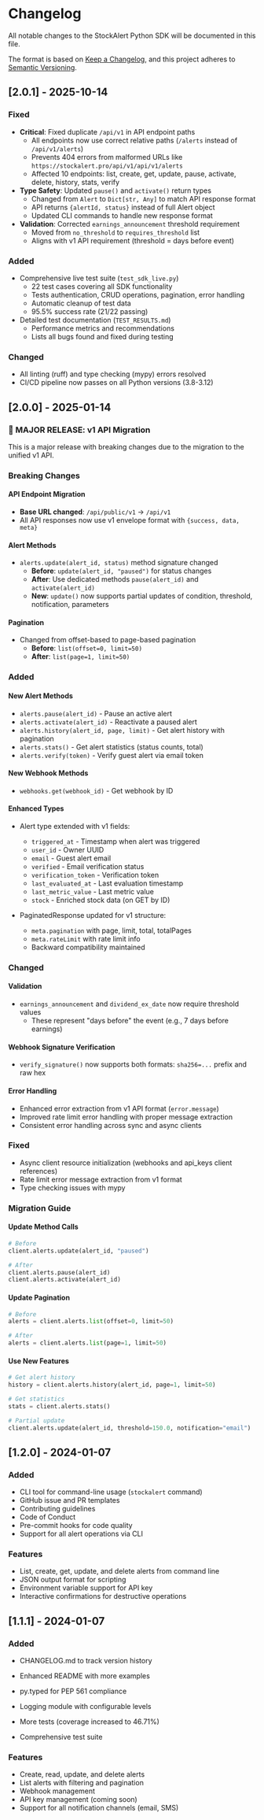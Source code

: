 # Changelog

All notable changes to the StockAlert Python SDK will be documented in this file.

The format is based on [Keep a Changelog](https://keepachangelog.com/en/1.0.0/),
and this project adheres to [Semantic Versioning](https://semver.org/spec/v2.0.0.html).

## [2.0.1] - 2025-10-14

### Fixed
- **Critical**: Fixed duplicate `/api/v1` in API endpoint paths
  - All endpoints now use correct relative paths (`/alerts` instead of `/api/v1/alerts`)
  - Prevents 404 errors from malformed URLs like `https://stockalert.pro/api/v1/api/v1/alerts`
  - Affected 10 endpoints: list, create, get, update, pause, activate, delete, history, stats, verify
- **Type Safety**: Updated `pause()` and `activate()` return types
  - Changed from `Alert` to `Dict[str, Any]` to match API response format
  - API returns `{alertId, status}` instead of full Alert object
  - Updated CLI commands to handle new response format
- **Validation**: Corrected `earnings_announcement` threshold requirement
  - Moved from `no_threshold` to `requires_threshold` list
  - Aligns with v1 API requirement (threshold = days before event)

### Added
- Comprehensive live test suite (`test_sdk_live.py`)
  - 22 test cases covering all SDK functionality
  - Tests authentication, CRUD operations, pagination, error handling
  - Automatic cleanup of test data
  - 95.5% success rate (21/22 passing)
- Detailed test documentation (`TEST_RESULTS.md`)
  - Performance metrics and recommendations
  - Lists all bugs found and fixed during testing

### Changed
- All linting (ruff) and type checking (mypy) errors resolved
- CI/CD pipeline now passes on all Python versions (3.8-3.12)

## [2.0.0] - 2025-01-14

### 🚀 MAJOR RELEASE: v1 API Migration

This is a major release with breaking changes due to the migration to the unified v1 API.

### Breaking Changes

#### API Endpoint Migration
- **Base URL changed**: `/api/public/v1` → `/api/v1`
- All API responses now use v1 envelope format with `{success, data, meta}`

#### Alert Methods
- `alerts.update(alert_id, status)` method signature changed
  - **Before**: `update(alert_id, "paused")` for status changes
  - **After**: Use dedicated methods `pause(alert_id)` and `activate(alert_id)`
  - **New**: `update()` now supports partial updates of condition, threshold, notification, parameters

#### Pagination
- Changed from offset-based to page-based pagination
  - **Before**: `list(offset=0, limit=50)`
  - **After**: `list(page=1, limit=50)`

### Added

#### New Alert Methods
- `alerts.pause(alert_id)` - Pause an active alert
- `alerts.activate(alert_id)` - Reactivate a paused alert
- `alerts.history(alert_id, page, limit)` - Get alert history with pagination
- `alerts.stats()` - Get alert statistics (status counts, total)
- `alerts.verify(token)` - Verify guest alert via email token

#### New Webhook Methods
- `webhooks.get(webhook_id)` - Get webhook by ID

#### Enhanced Types
- Alert type extended with v1 fields:
  - `triggered_at` - Timestamp when alert was triggered
  - `user_id` - Owner UUID
  - `email` - Guest alert email
  - `verified` - Email verification status
  - `verification_token` - Verification token
  - `last_evaluated_at` - Last evaluation timestamp
  - `last_metric_value` - Last metric value
  - `stock` - Enriched stock data (on GET by ID)

- PaginatedResponse updated for v1 structure:
  - `meta.pagination` with page, limit, total, totalPages
  - `meta.rateLimit` with rate limit info
  - Backward compatibility maintained

### Changed

#### Validation
- `earnings_announcement` and `dividend_ex_date` now require threshold values
  - These represent "days before" the event (e.g., 7 days before earnings)

#### Webhook Signature Verification
- `verify_signature()` now supports both formats: `sha256=...` prefix and raw hex

#### Error Handling
- Enhanced error extraction from v1 API format (`error.message`)
- Improved rate limit error handling with proper message extraction
- Consistent error handling across sync and async clients

### Fixed
- Async client resource initialization (webhooks and api_keys client references)
- Rate limit error message extraction from v1 format
- Type checking issues with mypy

### Migration Guide

#### Update Method Calls
```python
# Before
client.alerts.update(alert_id, "paused")

# After
client.alerts.pause(alert_id)
client.alerts.activate(alert_id)
```

#### Update Pagination
```python
# Before
alerts = client.alerts.list(offset=0, limit=50)

# After
alerts = client.alerts.list(page=1, limit=50)
```

#### Use New Features
```python
# Get alert history
history = client.alerts.history(alert_id, page=1, limit=50)

# Get statistics
stats = client.alerts.stats()

# Partial update
client.alerts.update(alert_id, threshold=150.0, notification="email")
```

## [1.2.0] - 2024-01-07

### Added
- CLI tool for command-line usage (`stockalert` command)
- GitHub issue and PR templates
- Contributing guidelines
- Code of Conduct
- Pre-commit hooks for code quality
- Support for all alert operations via CLI

### Features
- List, create, get, update, and delete alerts from command line
- JSON output format for scripting
- Environment variable support for API key
- Interactive confirmations for destructive operations

## [1.1.1] - 2024-01-07

### Added
- CHANGELOG.md to track version history
- Enhanced README with more examples
- py.typed for PEP 561 compliance
- Logging module with configurable levels
- More tests (coverage increased to 46.71%)

- Comprehensive test suite

### Features
- Create, read, update, and delete alerts
- List alerts with filtering and pagination
- Webhook management
- API key management (coming soon)
- Support for all notification channels (email, SMS)

[1.1.0]: https://github.com/stockalert-pro/python-sdk/releases/tag/v1.1.0
